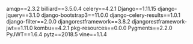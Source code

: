 
amqp==2.3.2
billiard==3.5.0.4
celery==4.2.1
Django==1.11.15
django-jquery==3.1.0
django-bootstrap3==11.0.0
django-celery-results==1.0.1
django-filter==2.0.0
djangorestframework==3.8.2
djangorestframework-jwt==1.11.0
kombu==4.2.1
pkg-resources==0.0.0
Pygments==2.2.0
PyJWT==1.6.4
pytz==2018.5
vine==1.1.4
